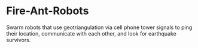 # Fire-Ant-Robots
Swarm robots that use geotriangulation via cell phone tower signals to ping their location, communicate with each other, and look for earthquake survivors.
